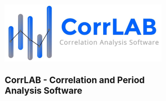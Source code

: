 ![](https://github.com/jaroslavmerc/corrlab/blob/master/Logo/corrlab_logo.jpg)
# CorrLAB - Correlation and Period Analysis Software
